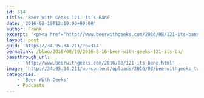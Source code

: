 ```yaml
---
id: 314
title: 'Beer With Geeks 121: It’s Báné'
date: '2016-08-19T12:19:00+00:00'
author: Frank
excerpt: '<p><a href="http://www.beerwithgeeks.com/2016/08/121-its-bane.html">This week on Beer With Geeks</a>,&nbsp;Frank and Tim''s review of Suicide Squad might surprise you. Take a listen and tell the guys what YOU thought of the movie. Cheers!</p>'
layout: post
guid: 'https://34.95.34.211/?p=314'
permalink: /blog/2016/08/19/2016-8-16-beer-with-geeks-121-its-bn/
passthrough_url:
    - 'http://www.beerwithgeeks.com/2016/08/121-its-bane.html'
image: 'http://34.95.34.211/wp-content/uploads/2016/08/beerwithgeeks_twittercard-2.jpg'
categories:
    - 'Beer With Geeks'
    - Podcasts
---
```


<div class="
          image-block-outer-wrapper
          layout-caption-hidden
          design-layout-inline
          
          
          
        " data-test="image-block-inline-outer-wrapper"><figure class="
              sqs-block-image-figure
              intrinsic
            " style="max-width:250px;"><div class="image-block-wrapper" data-animation-override="" data-animation-role="image"><div class="sqs-image-shape-container-element
              
          
        
              has-aspect-ratio
            " style="
                position: relative;
                
                  padding-bottom:100%;
                
                overflow: hidden;
              "><noscript>![](https://images.squarespace-cdn.com/content/v1/5070e334e4b00907bc18faef/1471357707989-SJUQRHX2HHBRO5H1NYLE/image-asset.jpeg)</noscript>![](https://images.squarespace-cdn.com/content/v1/5070e334e4b00907bc18faef/1471357707989-SJUQRHX2HHBRO5H1NYLE/image-asset.jpeg)</div></div></figure></div>[This week on Beer With Geeks](http://www.beerwithgeeks.com/2016/08/121-its-bane.html), Frank and Tim’s review of *Suicide Squad* might surprise you. Take a listen and tell the guys what YOU thought of the movie. Cheers!

<div class="sqs-audio-embed" data-author="Thought Bubble Audio" data-color-theme="dark" data-design-style="minimal" data-duration-in-ms="" data-mime-type="audio/mpeg" data-show-download="false" data-title="Beer With Geeks 121: It’s Báné" data-url="http://www.podtrac.com/pts/redirect.mp3/archive.org/download/BWG121/BWG121.mp3"></div>